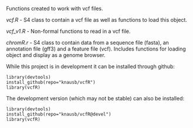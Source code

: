 Functions created to work with vcf files.

*vcf.R* - S4 class to contain a vcf file as well as functions to load this object.

*vcf_v1.R* - Non-formal functions to read in a vcf file.

*chromR.r* - S4 class to contain data from a sequence file (fasta), an annotation file (gff3) and a feature file (vcf).  Includes functions for loading object and display as a genome browser.

While this project is in development it can be installed through github:

    library(devtools)
    install_github(repo="knausb/vcfR")
    library(vcfR)


The development version (which may not be stable) can also be installed:

    library(devtools)
    install_github(repo="knausb/vcfR@devel")
    library(vcfR)


